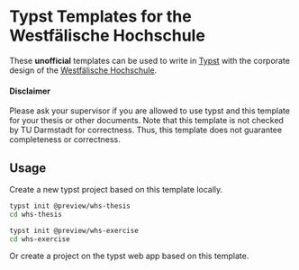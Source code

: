 # Typst Templates for the Westfälische Hochschule

These **unofficial** templates can be used to write in [Typst](https://github.com/typst/typst) with the corporate design of the [Westfälische Hochschule](https://www.w-hs.de/).

#### Disclaimer
Please ask your supervisor if you are allowed to use typst and this template for your thesis or other documents.
Note that this template is not checked by TU Darmstadt for correctness.
Thus, this template does not guarantee completeness or correctness.

## Usage
Create a new typst project based on this template locally.
```bash
typst init @preview/whs-thesis
cd whs-thesis

typst init @preview/whs-exercise
cd whs-exercise
```
Or create a project on the typst web app based on this template.
